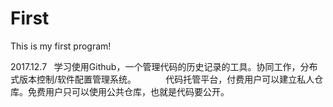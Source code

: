 # First
This is my first program!

2017.12.7   学习使用Github，一个管理代码的历史记录的工具。协同工作，分布式版本控制/软件配置管理系统。
            代码托管平台，付费用户可以建立私人仓库。免费用户只可以使用公共仓库，也就是代码要公开。
